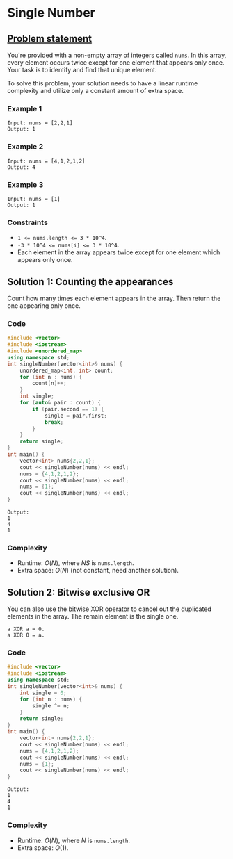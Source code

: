 # Single Number

## [Problem statement](https://leetcode.com/problems/single-number/)

You're provided with a non-empty array of integers called `nums`. In this array, every element occurs twice except for one element that appears only once. Your task is to identify and find that unique element.

To solve this problem, your solution needs to have a linear runtime complexity and utilize only a constant amount of extra space.

### Example 1
```
Input: nums = [2,2,1]
Output: 1
```

### Example 2
```
Input: nums = [4,1,2,1,2]
Output: 4
```
### Example 3
```
Input: nums = [1]
Output: 1
``` 

### Constraints

* `1 <= nums.length <= 3 * 10^4`.
* `-3 * 10^4 <= nums[i] <= 3 * 10^4`.
* Each element in the array appears twice except for one element which appears only once.

## Solution 1: Counting the appearances
Count how many times each element appears in the array. Then return the one appearing only once.

### Code
```cpp
#include <vector>
#include <iostream>
#include <unordered_map>
using namespace std;
int singleNumber(vector<int>& nums) {
    unordered_map<int, int> count;
    for (int n : nums) {
        count[n]++;
    }
    int single;
    for (auto& pair : count) {
        if (pair.second == 1) {
            single = pair.first;
            break;
        }
    }
    return single;
}
int main() {
    vector<int> nums{2,2,1};
    cout << singleNumber(nums) << endl;
    nums = {4,1,2,1,2};
    cout << singleNumber(nums) << endl;
    nums = {1};
    cout << singleNumber(nums) << endl;
}
```
```
Output:
1
4
1
```
### Complexity
* Runtime: $O(N)$, where $NS$ is `nums.length`.
* Extra space: $O(N)$ (not constant, need another solution).

## Solution 2: Bitwise exclusive OR
You can also use the bitwise XOR operator to cancel out the duplicated elements in the array. The remain element is the single one.
```
a XOR a = 0.
a XOR 0 = a.
```
### Code
```cpp
#include <vector>
#include <iostream>
using namespace std;
int singleNumber(vector<int>& nums) {
    int single = 0;
    for (int n : nums) {
        single ^= n;
    }
    return single;
}
int main() {
    vector<int> nums{2,2,1};
    cout << singleNumber(nums) << endl;
    nums = {4,1,2,1,2};
    cout << singleNumber(nums) << endl;
    nums = {1};
    cout << singleNumber(nums) << endl;
}
```
```
Output:
1
4
1
```
### Complexity
* Runtime: $O(N)$, where $N$ is `nums.length`.
* Extra space: $O(1)$.
